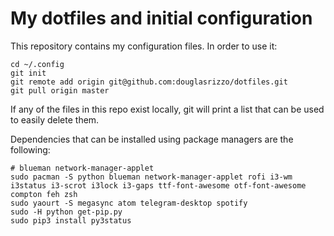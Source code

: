 # My dotfiles and initial configuration

This repository contains my configuration files. In order to use it:

    cd ~/.config
    git init
    git remote add origin git@github.com:douglasrizzo/dotfiles.git
    git pull origin master

If any of the files in this repo exist locally, git will print a list that can be used to easily delete them.

Dependencies that can be installed using package managers are the following:

    # blueman network-manager-applet
    sudo pacman -S python blueman network-manager-applet rofi i3-wm i3status i3-scrot i3lock i3-gaps ttf-font-awesome otf-font-awesome compton feh zsh
    sudo yaourt -S megasync atom telegram-desktop spotify
    sudo -H python get-pip.py
    sudo pip3 install py3status